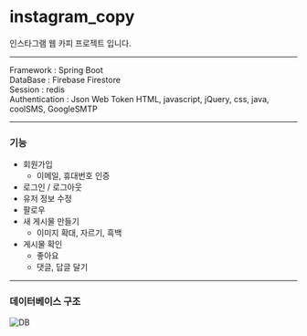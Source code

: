 # instagram_copy
인스타그램 웹 카피 프로젝트 입니다.

---

Framework : Spring Boot   
DataBase : Firebase Firestore   
Session : redis   
Authentication : Json Web Token
HTML, javascript, jQuery, css, java, coolSMS, GoogleSMTP

---


### 기능
+ 회원가입
  + 이메일, 휴대번호 인증
+ 로그인 / 로그아웃  
+ 유저 정보 수정
+ 팔로우 
+ 새 게시물 만들기
  + 이미지 확대, 자르기, 흑백
+ 게시물 확인
  + 좋아요
  + 댓글, 답글 달기 

---
### 데이터베이스 구조
![DB](https://user-images.githubusercontent.com/97099065/155853216-59353c71-8004-4caa-83c6-e3a585288af3.png)

